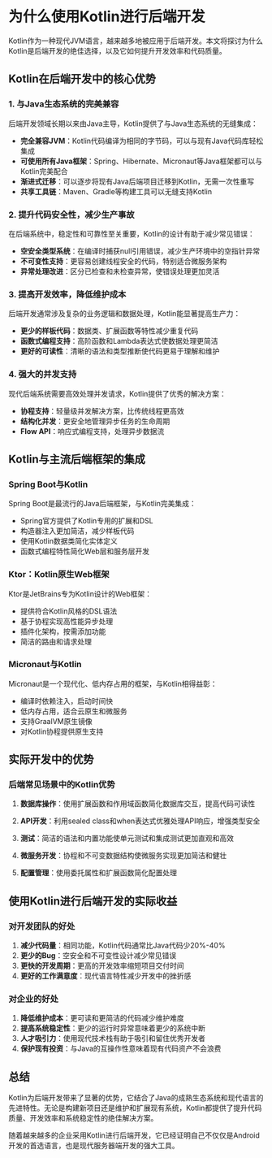 # 为什么使用Kotlin进行后端开发

Kotlin作为一种现代JVM语言，越来越多地被应用于后端开发。本文将探讨为什么Kotlin是后端开发的绝佳选择，以及它如何提升开发效率和代码质量。

## Kotlin在后端开发中的核心优势

### 1. 与Java生态系统的完美兼容

后端开发领域长期以来由Java主导，Kotlin提供了与Java生态系统的无缝集成：

- **完全兼容JVM**：Kotlin代码编译为相同的字节码，可以与现有Java代码库轻松集成
- **可使用所有Java框架**：Spring、Hibernate、Micronaut等Java框架都可以与Kotlin完美配合
- **渐进式迁移**：可以逐步将现有Java后端项目迁移到Kotlin，无需一次性重写
- **共享工具链**：Maven、Gradle等构建工具可以无缝支持Kotlin

### 2. 提升代码安全性，减少生产事故

在后端系统中，稳定性和可靠性至关重要，Kotlin的设计有助于减少常见错误：

- **空安全类型系统**：在编译时捕获null引用错误，减少生产环境中的空指针异常
- **不可变性支持**：更容易创建线程安全的代码，特别适合微服务架构
- **异常处理改进**：区分已检查和未检查异常，使错误处理更加灵活

### 3. 提高开发效率，降低维护成本

后端开发通常涉及复杂的业务逻辑和数据处理，Kotlin能显著提高生产力：

- **更少的样板代码**：数据类、扩展函数等特性减少重复代码
- **函数式编程支持**：高阶函数和Lambda表达式使数据处理更简洁
- **更好的可读性**：清晰的语法和类型推断使代码更易于理解和维护

### 4. 强大的并发支持

现代后端系统需要高效处理并发请求，Kotlin提供了优秀的解决方案：

- **协程支持**：轻量级并发解决方案，比传统线程更高效
- **结构化并发**：更安全地管理异步任务的生命周期
- **Flow API**：响应式编程支持，处理异步数据流

## Kotlin与主流后端框架的集成

### Spring Boot与Kotlin

Spring Boot是最流行的Java后端框架，与Kotlin完美集成：

- Spring官方提供了Kotlin专用的扩展和DSL
- 构造器注入更加简洁，减少样板代码
- 使用Kotlin数据类简化实体定义
- 函数式编程特性简化Web层和服务层开发

### Ktor：Kotlin原生Web框架

Ktor是JetBrains专为Kotlin设计的Web框架：

- 提供符合Kotlin风格的DSL语法
- 基于协程实现高性能异步处理
- 插件化架构，按需添加功能
- 简洁的路由和请求处理

### Micronaut与Kotlin

Micronaut是一个现代化、低内存占用的框架，与Kotlin相得益彰：

- 编译时依赖注入，启动时间快
- 低内存占用，适合云原生和微服务
- 支持GraalVM原生镜像
- 对Kotlin协程提供原生支持

## 实际开发中的优势

### 后端常见场景中的Kotlin优势

1. **数据库操作**：使用扩展函数和作用域函数简化数据库交互，提高代码可读性

2. **API开发**：利用sealed class和when表达式优雅处理API响应，增强类型安全

3. **测试**：简洁的语法和内置功能使单元测试和集成测试更加直观和高效

4. **微服务开发**：协程和不可变数据结构使微服务实现更加简洁和健壮

5. **配置管理**：使用委托属性和扩展函数简化配置处理

## 使用Kotlin进行后端开发的实际收益

### 对开发团队的好处

1. **减少代码量**：相同功能，Kotlin代码通常比Java代码少20%-40%
2. **更少的Bug**：空安全和不可变性设计减少常见错误
3. **更快的开发周期**：更高的开发效率缩短项目交付时间
4. **更好的工作满意度**：现代语言特性减少开发中的挫折感

### 对企业的好处

1. **降低维护成本**：更可读和更简洁的代码减少维护难度
2. **提高系统稳定性**：更少的运行时异常意味着更少的系统中断
3. **人才吸引力**：使用现代技术栈有助于吸引和留住优秀开发者
4. **保护现有投资**：与Java的互操作性意味着现有代码资产不会浪费

## 总结

Kotlin为后端开发带来了显著的优势，它结合了Java的成熟生态系统和现代语言的先进特性。无论是构建新项目还是维护和扩展现有系统，Kotlin都提供了提升代码质量、开发效率和系统稳定性的绝佳解决方案。

随着越来越多的企业采用Kotlin进行后端开发，它已经证明自己不仅仅是Android开发的首选语言，也是现代服务器端开发的强大工具。 